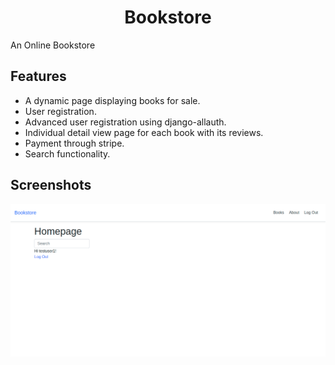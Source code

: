 <h1 align="center">Bookstore</h1>

An Online Bookstore

## Features
- A dynamic page displaying books for sale.
- User registration.
- Advanced user registration using django-allauth.
- Individual detail view page for each book with its reviews.
- Payment through stripe.
- Search functionality.

## Screenshots
![](images/homepage.png)
